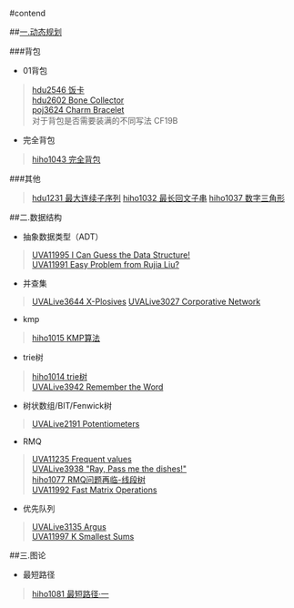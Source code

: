 #contend

##[一.动态规划 ](vjudge/note/dp.md)   

###背包    

+ 01背包    
    
>[hdu2546 饭卡](vjudge/solution/hdu2546.md)    
>[hdu2602 Bone Collector](vjudge/solution/hdu2602.md)    
>[poj3624 Charm Bracelet](vjudge/solution/poj3624.md)    
对于背包是否需要装满的不同写法  CF19B    

+ 完全背包    

> [hiho1043 完全背包](vjudge/solution/hiho1043.md)    

###其他

>[hdu1231 最大连续子序列](vjudge/solution/hdu1231.md)
>[hiho1032 最长回文子串](vjudge/solution/hiho1032.md)
>[hiho1037 数字三角形](vjudge/solution/hiho1037.md)

##二.数据结构    

+ 抽象数据类型（ADT）    

>[UVA11995 I Can Guess the Data Structure! ](vjudge/solution/uva11995.md)    
>[UVA11991 Easy Problem from Rujia Liu?](vjudge/solution/uva11991.md)    

+ 并查集

>[UVALive3644 X-Plosives](vjudge/solution/uvalive3644.md)
>[UVALive3027 Corporative Network](vjudge/solution/uvalive3027.md)    

+ kmp

>[hiho1015 KMP算法](vjudge/solution/hiho1015.md)     

+ trie树

>[hiho1014 trie树](vjudge/solution/hiho1014.md)     
>[UVALive3942 Remember the Word](vjudge/solution/uvalive3942.md) 

+ 树状数组/BIT/Fenwick树      

>[UVALive2191 Potentiometers](vjudge/solution/uvalive2191.md) 

+ RMQ

>[UVA11235 Frequent values](vjudge/solution/uva11235.md)    
>[UVALive3938 "Ray, Pass me the dishes!"](vjudge/solution/uvalive3938.md)    
>[hiho1077 RMQ问题再临-线段树](vjudge/solution/hiho1015.md)       
>[UVA11992 Fast Matrix Operations](vjudge/solution/uva11992.md)    

+ 优先队列     
 
>[UVALive3135 Argus](vjudge/solution/uvalive3135.md)    
>[UVA11997 K Smallest Sums](vjudge/solution/uva11997.md)    

##三.图论    

+ 最短路径

>[hiho1081 最短路径·一](vjudge/solution/hiho1081.md)



